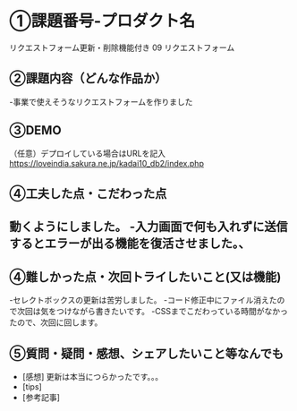 # ①課題番号-プロダクト名
リクエストフォーム更新・削除機能付き
09 リクエストフォーム
## ②課題内容（どんな作品か）
-事業で使えそうなリクエストフォームを作りました

## ③DEMO
（任意）デプロイしている場合はURLを記入
https://loveindia.sakura.ne.jp/kadai10_db2/index.php

## ④工夫した点・こだわった点
動くようにしました。
-入力画面で何も入れずに送信するとエラーが出る機能を復活させました。、
-

## ④難しかった点・次回トライしたいこと(又は機能)
-セレクトボックスの更新は苦労しました。
-コード修正中にファイル消えたので次回は気をつけながら書きたいです。
-CSSまでこだわっている時間がなかったので、次回に回します。

## ⑤質問・疑問・感想、シェアしたいこと等なんでも
- [感想]
更新は本当につらかったです。。。
- [tips]
- [参考記事]